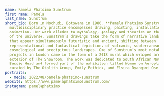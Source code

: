 ```yaml
---
name: Pamela Phatsimo Sunstrum
first_name: Pamela
last_name: Sunstrum
short_bio: Born in Mochudi, Botswana in 1980, **Pamela Phatsimo Sunstrum’s**
  multidisciplinary practice encompasses drawing, painting, installation and
  animation. Her work alludes to mythology, geology and theories on the nature
  of the universe. Sunstrum’s drawings take the form of narrative landscapes
  that appear simultaneously futuristic and ancient, shifting between
  representational and fantastical depictions of volcanic, subterranean,
  cosmological and precipitous landscapes. One of Sunstrum’s most notable
  projects in London came in the form of a 2018 mural which wrapped around the
  exterior of The Showroom. The work was dedicated to South African Novelist
  Bessie Head and formed part of the exhibition titled Women on Aeroplanes,
  curated by The Otolith Group, Emily Pethick, and Elvira Dyangani Ose.
portraits:
  - media: 2022/08/pamela-phatsimo-sunstrum
website: https://www.pamelaphatsimosunstrum.com/
instagram: pamelaphatsimo
---
```

